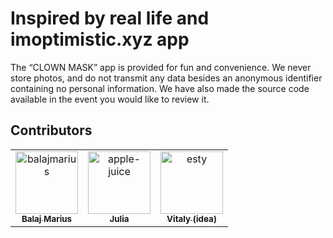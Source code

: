 # Inspired by real life and imoptimistic.xyz app

The “CLOWN MASK” app is provided for fun and
convenience. We never store photos, and do not transmit any data besides an anonymous identifier
containing no personal information. We have also made the source code available in the event you would
like to review it.

## Contributors

<!-- readme: contributors -start -->
<table>
<tr>
    <td align="center">
        <a href="https://github.com/balajmarius">
            <img src="https://avatars.githubusercontent.com/u/5159921?v=4" width="100;" alt="balajmarius"/>
            <br />
            <sub><b>Balaj Marius</b></sub>
        </a>
    </td>
    <td align="center">
        <a href="https://github.com/apple-juice">
            <img src="https://avatars.githubusercontent.com/u/2690724?v=4" width="100;" alt="apple-juice"/>
            <br />
            <sub><b>Julia </b></sub>
        </a>
    </td>
        <td align="center">
        <a href="https://github.com/esteticalVE">
            <img src="https://avatars.githubusercontent.com/u/49448423?v=4" width="100;" alt="esty"/>
            <br />
            <sub><b>Vitaly (idea)</b></sub>
        </a>
    </td></tr>
</table>
<!-- readme: contributors -end -->
